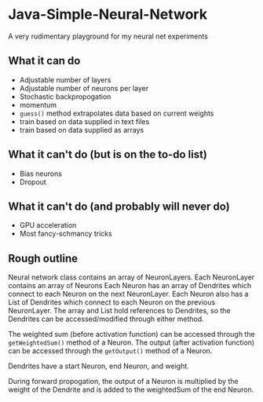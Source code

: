 # Java-Simple-Neural-Network
A very rudimentary playground for my neural net experiments

## What it can do
* Adjustable number of layers
* Adjustable number of neurons per layer
* Stochastic backpropogation
* momentum
* `guess()` method extrapolates data based on current weights
* train based on data supplied in text files
* train based on data supplied as arrays

## What it can't do (but is on the to-do list)
* Bias neurons
* Dropout

## What it can't do (and probably will never do)
* GPU acceleration
* Most fancy-schmancy tricks



## Rough outline
Neural network class contains an array of NeuronLayers.
Each NeuronLayer contains an array of Neurons
Each Neuron has an array of Dendrites which connect to each Neuron on the next NeuronLayer.
Each Neuron also has a List of Dendrites which connect to each Neuron on the previous NeuronLayer.
The array and List hold references to Dendrites, so the Dendrites can be accessed/modified through either method.

The weighted sum (before activation function) can be accessed through the `getWeightedSum()` method of a Neuron.
The output (after activation function) can be accessed through the `getOutput()` method of a Neuron.

Dendrites have a start Neuron, end Neuron, and weight.

During forward propogation, the output of a Neuron is multiplied by the weight of the Dendrite and is added to the weightedSum of the end Neuron.
